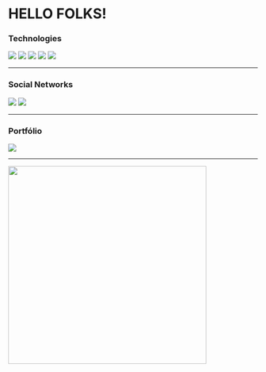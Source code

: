 <h1 style="font: Consolas;">HELLO FOLKS!</h1>

### Technologies
<img src="https://img.shields.io/badge/Docker-2CA5E0?style=for-the-badge&logo=docker&logoColor=white" /> <img src="https://img.shields.io/badge/Laravel-FF2D20?style=for-the-badge&logo=laravel&logoColor=white" /> <img src="https://img.shields.io/badge/Vue.js-35495E?style=for-the-badge&logo=vuedotjs&logoColor=4FC08D" /> <img src="https://img.shields.io/badge/Linux-FCC624?style=for-the-badge&logo=linux&logoColor=black" /> <img src="https://img.shields.io/badge/MySQL-005C84?style=for-the-badge&logo=mysql&logoColor=white" />

<hr>

### Social Networks
[<img src="https://img.shields.io/badge/LinkedIn-0077B5?style=for-the-badge&logo=linkedin&logoColor=white" />](https://www.linkedin.com/in/douglas-da-silva-vulcano/) <a href="mailto:tassiofernandescosta@gmail.com" alt="gmail" target="_blank"><img src="https://img.shields.io/badge/Gmail-D14836?style=for-the-badge&logo=gmail&logoColor=white" /></a>

<hr>

### Portfólio
[<img src="https://img.shields.io/badge/website-000000?style=for-the-badge&logo=About.me&logoColor=white" />](http://portfolio-douglas-vulcano.herokuapp.com/)

<hr>

<img width='400' src="https://github-readme-stats.vercel.app/api?username=DouglasVulcano" />

